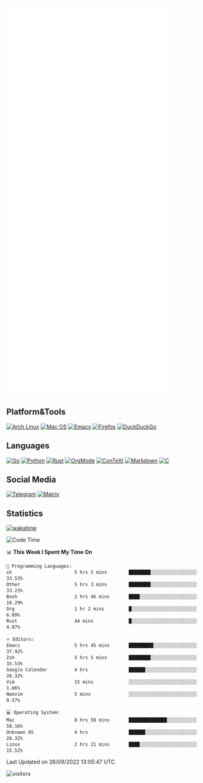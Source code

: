 ![Metrics](https://github.com/SteamedFish/SteamedFish/blob/master/github-metrics.svg)

## Platform&Tools

[![Arch Linux](https://img.shields.io/badge/ArchLinux-1793D1?logo=arch-linux&logoColor=fff&style=flat-square)](https://archlinux.org/)
[![Mac OS](https://img.shields.io/badge/MacOS-000000?style=flat-square&logo=macos&logoColor=F0F0F0)](https://www.apple.com/macos/)
[![Emacs](https://img.shields.io/badge/Emacs-%237F5AB6.svg?&style=flat-square&logo=gnu-emacs&logoColor=white)](https://www.gnu.org/software/emacs/)
[![Firefox](https://img.shields.io/badge/Firefox-FF7139?style=flat-square&logo=Firefox-Browser&logoColor=white)](https://firefox.com/)
[![DuckDuckGo](https://img.shields.io/badge/DuckDuckGo-DE5833?style=flat-square&logo=DuckDuckGo&logoColor=white)](https://duckduckgo.com/)

## Languages

[![Go](https://img.shields.io/badge/Golang-%2300ADD8.svg?style=flat-square&logo=go&logoColor=white)](https://golang.org/)
[![Python](https://img.shields.io/badge/Python-3670A0?style=flat-square&logo=python&logoColor=ffdd54)](https://www.python.org/)
[![Rust](https://img.shields.io/badge/Rust-%23000000.svg?style=flat-square&logo=rust&logoColor=white)](https://www.rust-lang.org/)
[![OrgMode](https://img.shields.io/badge/OrgMode-%23000000.svg?style=flat-square&logo=org&logoColor=white)](https://orgmode.org/)
[![ConTeXt](https://img.shields.io/badge/ConTeXt-%23008080.svg?style=flat-square&logo=latex&logoColor=white)](https://contextgarden.net/)
[![Markdown](https://img.shields.io/badge/MarkDown-%23000000.svg?style=flat-square&logo=markdown&logoColor=white)](https://daringfireball.net/projects/markdown/)
[![C](https://img.shields.io/badge/C-%2300599C.svg?style=flat-square&logo=c&logoColor=white)](https://www.iso.org/standard/74528.html)

## Social Media
[![Telegram](https://img.shields.io/badge/SteamedFish-2CA5E0?style=social&logo=telegram&logoColor=white)](https://t.me/SteamedFish)
[![Matrix](https://img.shields.io/badge/SteamedFish-2CA5E0?style=social&logo=matrix&logoColor=black)](https://matrix.to/#/@i:steamedfish.org)

## Statistics
[![wakatime](https://wakatime.com/badge/user/168280d6-fcf2-4b4f-ad3a-dc4612f35b38.svg)](https://wakatime.com/@168280d6-fcf2-4b4f-ad3a-dc4612f35b38)

<!--START_SECTION:waka-->
![Code Time](http://img.shields.io/badge/Code%20Time-2%2C024%20hrs%206%20mins-blue)

📊 **This Week I Spent My Time On** 

```text
💬 Programming Languages: 
sh                       5 hrs 5 mins        ████████░░░░░░░░░░░░░░░░░   33.53% 
Other                    5 hrs 3 mins        ████████░░░░░░░░░░░░░░░░░   33.23% 
Bash                     2 hrs 46 mins       ████░░░░░░░░░░░░░░░░░░░░░   18.29% 
Org                      1 hr 2 mins         █░░░░░░░░░░░░░░░░░░░░░░░░   6.89% 
Rust                     44 mins             █░░░░░░░░░░░░░░░░░░░░░░░░   4.87%

🔥 Editors: 
Emacs                    5 hrs 45 mins       █████████░░░░░░░░░░░░░░░░   37.92% 
Zsh                      5 hrs 5 mins        ████████░░░░░░░░░░░░░░░░░   33.53% 
Google Calendar          4 hrs               ██████░░░░░░░░░░░░░░░░░░░   26.32% 
Vim                      15 mins             ░░░░░░░░░░░░░░░░░░░░░░░░░   1.66% 
Neovim                   5 mins              ░░░░░░░░░░░░░░░░░░░░░░░░░   0.57%

💻 Operating System: 
Mac                      8 hrs 50 mins       ██████████████░░░░░░░░░░░   58.16% 
Unknown OS               4 hrs               ██████░░░░░░░░░░░░░░░░░░░   26.32% 
Linux                    2 hrs 21 mins       ████░░░░░░░░░░░░░░░░░░░░░   15.52%

```


 Last Updated on 26/09/2022 13:05:47 UTC
<!--END_SECTION:waka-->

![visitors](https://visitor-badge.laobi.icu/badge?page_id=SteamedFish.SteamedFish)
